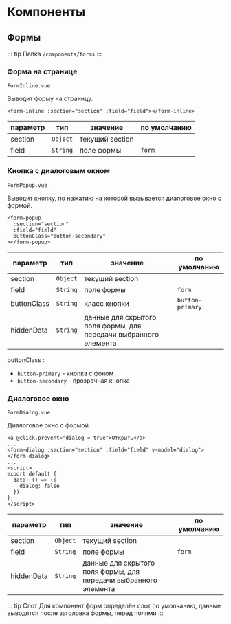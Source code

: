 # Компоненты

## Формы

::: tip Папка
`/components/forms`
:::

### Форма на странице

`FormInline.vue`

Выводит форму на страницу.

```vue
<form-inline :section="section" :field="field"></form-inline>
```

| параметр |   тип    | значение        | по умолчанию |
| -------- | :------: | --------------- | ------------ |
| section  | `Object` | текущий section |              |
| field    | `String` | поле формы      | `form`       |

### Кнопка с диалоговым окном

`FormPopup.vue`

Выводит кнопку, по нажатию на которой вызывается диалоговое окно с формой.

```vue
<form-popup
  :section="section"
  :field="field"
  buttonClass="button-secondary"
></form-popup>
```

| параметр    |   тип    | значение                                                         | по умолчанию     |
| ----------- | :------: | ---------------------------------------------------------------- | ---------------- |
| section     | `Object` | текущий section                                                  |                  |
| field       | `String` | поле формы                                                       | `form`           |
| buttonClass | `String` | класс кнопки                                                     | `button-primary` |
| hiddenData  | `String` | данные для скрытого поля формы, для передачи выбранного элемента |                  |

buttonClass :

- `button-primary` - кнопка с фоном
- `button-secondary` - прозрачная кнопка

### Диалоговое окно

`FormDialog.vue`

Диалоговое окно с формой.

```vue
<a @click.prevent="dialog = true">Открыть</a>
...
<form-dialog :section="section" :field="field" v-model="dialog"></form-dialog>
...
<script>
export default {
  data: () => ({
    dialog: false
  })
};
</script>
```

| параметр   |   тип    | значение                                                         | по умолчанию |
| ---------- | :------: | ---------------------------------------------------------------- | ------------ |
| section    | `Object` | текущий section                                                  |              |
| field      | `String` | поле формы                                                       | `form`       |
| hiddenData | `String` | данные для скрытого поля формы, для передачи выбранного элемента |              |

::: tip Слот
Для компонент форм определён слот по умолчанию, данные выводятся после заголовка формы, перед полями
:::
